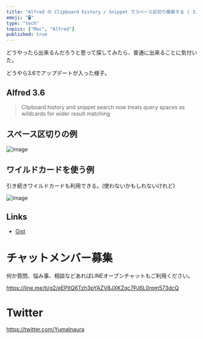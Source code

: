 ```yaml
---
title: "Alfred の Clipboard history / Snippet でスペース区切り検索する ( 3.6 にアップデート )"
emoji: "🖥"
type: "tech"
topics: ["Mac", "Alfred"]
published: true
---
```


どうやったら出来るんだろうと思って探してみたら、普通に出来ることに気付いた。

どうやら3.6でアップデートが入った様子。

## Alfred 3.6

>Clipboard history and snippet search now treats query spaces as wildcards for wider result matching

## スペース区切りの例

![image](https://user-images.githubusercontent.com/13635059/44823832-89d1a300-ac3d-11e8-977f-7d288cdda0e3.png)

## ワイルドカードを使う例

引き続きワイルドカードも利用できる。(使わないかもしれないけれど)

![image](https://user-images.githubusercontent.com/13635059/44823919-f3ea4800-ac3d-11e8-8675-f25445e7795c.png)


## Links

- [Gist](https://gist.github.com/YumaInaura/4557cbdaf3b9e3ee2496f432cb6f0f3d)








<!-- Update From Qiita API -->

# チャットメンバー募集


何か質問、悩み事、相談などあればLINEオープンチャットもご利用ください。

https://line.me/ti/g2/eEPltQ6Tzh3pYAZV8JXKZqc7PJ6L0rpm573dcQ





# Twitter


https://twitter.com/YumaInaura


<!-- Update From Qiita API -->


